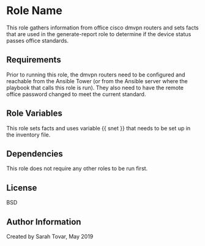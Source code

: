 Role Name
=========

This role gathers information from office cisco dmvpn routers and sets facts that are used in the generate-report role to determine if the device status passes office standards.

Requirements
------------
Prior to running this role, the dmvpn routers need to be configured and reachable from the Ansible Tower (or from the Ansible server where the playbook that calls this role is run). They also need to have the remote office password changed to meet the current standard.


Role Variables
--------------

This role sets facts and uses variable {{ snet }} that needs to be set up in the inventory file.

Dependencies
------------
This role does not require any other roles to be run first.


License
-------

BSD

Author Information
------------------

Created by Sarah Tovar, May 2019

